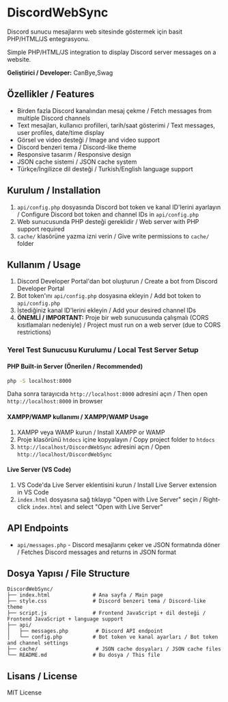 # DiscordWebSync

Discord sunucu mesajlarını web sitesinde göstermek için basit PHP/HTML/JS entegrasyonu.

Simple PHP/HTML/JS integration to display Discord server messages on a website.

**Geliştirici / Developer:** CanBye,Swag

## Özellikler / Features

- Birden fazla Discord kanalından mesaj çekme / Fetch messages from multiple Discord channels
- Text mesajları, kullanıcı profilleri, tarih/saat gösterimi / Text messages, user profiles, date/time display
- Görsel ve video desteği / Image and video support
- Discord benzeri tema / Discord-like theme
- Responsive tasarım / Responsive design
- JSON cache sistemi / JSON cache system
- Türkçe/İngilizce dil desteği / Turkish/English language support

## Kurulum / Installation

1. `api/config.php` dosyasında Discord bot token ve kanal ID'lerini ayarlayın / Configure Discord bot token and channel IDs in `api/config.php`
2. Web sunucusunda PHP desteği gereklidir / Web server with PHP support required
3. `cache/` klasörüne yazma izni verin / Give write permissions to `cache/` folder

## Kullanım / Usage

1. Discord Developer Portal'dan bot oluşturun / Create a bot from Discord Developer Portal
2. Bot token'ını `api/config.php` dosyasına ekleyin / Add bot token to `api/config.php`
3. İstediğiniz kanal ID'lerini ekleyin / Add your desired channel IDs
4. **ÖNEMLİ / IMPORTANT:** Proje bir web sunucusunda çalışmalı (CORS kısıtlamaları nedeniyle) / Project must run on a web server (due to CORS restrictions)

### Yerel Test Sunucusu Kurulumu / Local Test Server Setup

#### PHP Built-in Server (Önerilen / Recommended)
```bash
php -S localhost:8000
```
Daha sonra tarayıcıda `http://localhost:8000` adresini açın / Then open `http://localhost:8000` in browser

#### XAMPP/WAMP kullanımı / XAMPP/WAMP Usage
1. XAMPP veya WAMP kurun / Install XAMPP or WAMP
2. Proje klasörünü `htdocs` içine kopyalayın / Copy project folder to `htdocs`
3. `http://localhost/DiscordWebSync` adresini açın / Open `http://localhost/DiscordWebSync`

#### Live Server (VS Code)
1. VS Code'da Live Server eklentisini kurun / Install Live Server extension in VS Code
2. `index.html` dosyasına sağ tıklayıp "Open with Live Server" seçin / Right-click `index.html` and select "Open with Live Server"

## API Endpoints

- `api/messages.php` - Discord mesajlarını çeker ve JSON formatında döner / Fetches Discord messages and returns in JSON format

## Dosya Yapısı / File Structure

```
DiscordWebSync/
├── index.html              # Ana sayfa / Main page
├── style.css               # Discord benzeri tema / Discord-like theme
├── script.js               # Frontend JavaScript + dil desteği / Frontend JavaScript + language support
├── api/
│   ├── messages.php         # Discord API endpoint
│   └── config.php          # Bot token ve kanal ayarları / Bot token and channel settings
├── cache/                   # JSON cache dosyaları / JSON cache files
└── README.md               # Bu dosya / This file
```

## Lisans / License

MIT License
